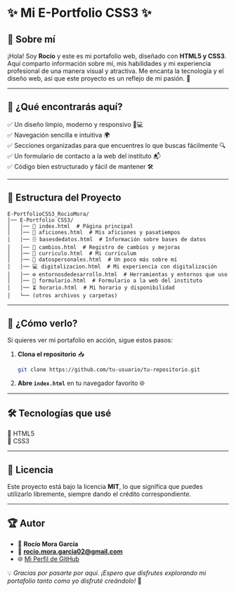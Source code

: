 # ✨ Mi E-Portfolio CSS3 ✨

## 🌟 Sobre mí
¡Hola! Soy **Rocío** y este es mi portafolio web, diseñado con **HTML5 y CSS3**. Aquí comparto información sobre mí, mis habilidades y mi experiencia profesional de una manera visual y atractiva. Me encanta la tecnología y el diseño web, así que este proyecto es un reflejo de mi pasión. 🚀

--- 

## 🚀 ¿Qué encontrarás aquí?
✅ Un diseño limpio, moderno y responsivo 📱💻  
✅ Navegación sencilla e intuitiva 🌍  
✅ Secciones organizadas para que encuentres lo que buscas fácilmente 🔍  
✅ Un formulario de contacto a la web del instituto 📬  
✅ Código bien estructurado y fácil de mantener 🛠️  

---

## 📂 Estructura del Proyecto
```
E-PortfolioCSS3_RocioMora/
│── E-Portfolio CSS3/
│   │── 📌 index.html  # Página principal
│   │── 🎨 aficiones.html  # Mis aficiones y pasatiempos
│   │── 🗄️ basesdedatos.html  # Información sobre bases de datos
│   │── 🔄 cambios.html  # Registro de cambios y mejoras
│   │── 📄 curriculo.html  # Mi currículum
│   │── 🔐 datospersonales.html  # Un poco más sobre mí
│   │── 💻 digitalizacion.html  # Mi experiencia con digitalización
│   │── ⚙️ entornosdedesarrollo.html  # Herramientas y entornos que uso
│   │── 📨 formulario.html  # Formulario a la web del instituto
│   │── ⏳ horario.html  # Mi horario y disponibilidad
│   └── (otros archivos y carpetas)
```

---

## 🎯 ¿Cómo verlo?
Si quieres ver mi portafolio en acción, sigue estos pasos:
1. **Clona el repositorio** 📥
   ```bash
   git clone https://github.com/tu-usuario/tu-repositorio.git
   ```
2. **Abre `index.html`** en tu navegador favorito 🌐

---

## 🛠️ Tecnologías que usé
🔹 HTML5  
🔹 CSS3  

---

## 📜 Licencia
Este proyecto está bajo la licencia **MIT**, lo que significa que puedes utilizarlo libremente, siempre dando el crédito correspondiente.

---

## 🏆 Autor
- 👤 **Rocío Mora García**  
- 📧 **rocio.mora.garcia02@gmail.com**  
- 🌐 [Mi Perfil de GitHub](https://github.com/rociimoraa)


💡 *Gracias por pasarte por aquí. ¡Espero que disfrutes explorando mi portafolio tanto como yo disfruté creándolo!* 🚀

